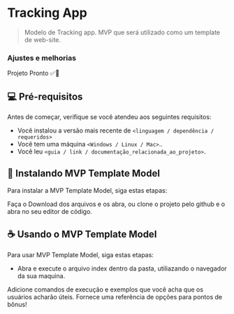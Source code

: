 # Tracking App

<!-- <img src="./Assets/Imgs/Admin-db.png" alt="exemplo imagem"> -->

> Modelo de Tracking app.
> MVP que será utilizado como um template de web-site.
### Ajustes e melhorias

Projeto Pronto ✅🥳


## 💻 Pré-requisitos

Antes de começar, verifique se você atendeu aos seguintes requisitos:

* Você instalou a versão mais recente de `<linguagem / dependência / requeridos>`
* Você tem uma máquina `<Windows / Linux / Mac>`..
* Você leu `<guia / link / documentação_relacionada_ao_projeto>`.

## 🚀 Instalando MVP Template Model

Para instalar a MVP Template Model, siga estas etapas:

Faça o Download dos arquivos e os abra, ou clone o projeto pelo github e o abra no seu editor de código.

## ☕ Usando o MVP Template Model

Para usar MVP Template Model, siga estas etapas:

- Abra e execute o arquivo index dentro da pasta, utiliazando o navegador da sua maquina.

Adicione comandos de execução e exemplos que você acha que os usuários acharão úteis. Fornece uma referência de opções para pontos de bônus!



